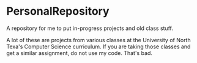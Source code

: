 # PersonalRepository
A repository for me to put in-progress projects and old class stuff.

A lot of these are projects from various classes at the University of North Texa's Computer Science curriculum. If you are taking those classes and get a similar assignment, do not use my code. That's bad.
